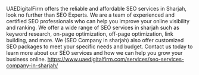 UAEDigitalFirm offers the reliable and affordable SEO services in Sharjah, look no further than SEO Experts. We are a team of experienced and certified SEO professionals who can help you improve your online visibility and ranking. We offer a wide range of SEO services in sharjah such as keyword research, on-page optimization, off-page optimization, link building, and more. We (SEO Company in sharjah) also offer customized SEO packages to meet your specific needs and budget. Contact us today to learn more about our SEO services and how we can help you grow your business online.
https://www.uaedigitalfirm.com/services/seo-services-company-in-sharjah/
